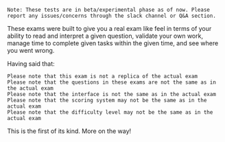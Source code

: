     Note: These tests are in beta/experimental phase as of now. Please report any issues/concerns through the slack channel or Q&A section.

These exams were built to give you a real exam like feel in terms of your ability to read and interpret a given question, validate your own work, manage time to complete given tasks within the given time, and see where you went wrong.

Having said that:

    Please note that this exam is not a replica of the actual exam
    Please note that the questions in these exams are not the same as in the actual exam
    Please note that the interface is not the same as in the actual exam
    Please note that the scoring system may not be the same as in the actual exam
    Please note that the difficulty level may not be the same as in the actual exam


This is the first of its kind. More on the way!